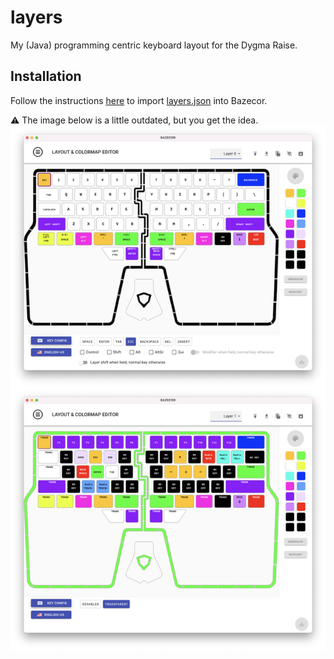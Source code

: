 # layers
My (Java) programming centric keyboard layout for the Dygma Raise.

## Installation
Follow the instructions [here](https://support.dygma.com/hc/en-us/articles/360014262298-How-do-I-save-and-restore-my-layers-) to import [layers.json](layers.json) into Bazecor.

:warning: The image below is a little outdated, but you get the idea.
![Layers](layers.png)
